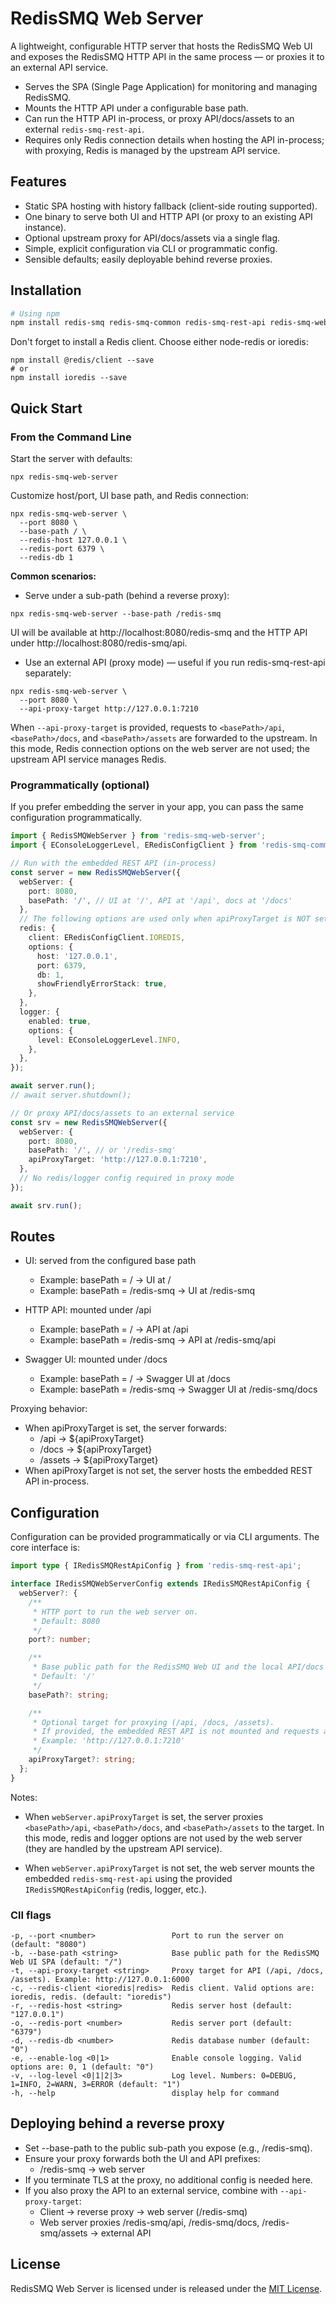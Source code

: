 # RedisSMQ Web Server

A lightweight, configurable HTTP server that hosts the RedisSMQ Web UI and exposes the RedisSMQ HTTP API in the same process — or proxies it to an external API service.

- Serves the SPA (Single Page Application) for monitoring and managing RedisSMQ.
- Mounts the HTTP API under a configurable base path.
- Can run the HTTP API in-process, or proxy API/docs/assets to an external `redis-smq-rest-api`.
- Requires only Redis connection details when hosting the API in-process; with proxying, Redis is managed by the upstream API service.

## Features

- Static SPA hosting with history fallback (client-side routing supported).
- One binary to serve both UI and HTTP API (or proxy to an existing API instance).
- Optional upstream proxy for API/docs/assets via a single flag.
- Simple, explicit configuration via CLI or programmatic config.
- Sensible defaults; easily deployable behind reverse proxies.

## Installation

```bash
# Using npm
npm install redis-smq redis-smq-common redis-smq-rest-api redis-smq-web-ui redis-smq-web-server --save
```

Don't forget to install a Redis client. Choose either node-redis or ioredis:

```shell
npm install @redis/client --save
# or
npm install ioredis --save
```

## Quick Start

### From the Command Line

Start the server with defaults:

```shell
npx redis-smq-web-server
```

Customize host/port, UI base path, and Redis connection:

```shell
npx redis-smq-web-server \
  --port 8080 \
  --base-path / \
  --redis-host 127.0.0.1 \
  --redis-port 6379 \
  --redis-db 1
```

**Common scenarios:**

- Serve under a sub-path (behind a reverse proxy):

```shell
npx redis-smq-web-server --base-path /redis-smq
```

UI will be available at http://localhost:8080/redis-smq and the HTTP API under http://localhost:8080/redis-smq/api.

- Use an external API (proxy mode) — useful if you run redis-smq-rest-api separately:

```shell
npx redis-smq-web-server \
  --port 8080 \
  --api-proxy-target http://127.0.0.1:7210
```

When `--api-proxy-target` is provided, requests to `<basePath>/api`, `<basePath>/docs`, and `<basePath>/assets` are forwarded 
to the upstream. In this mode, Redis connection options on the web server are not used; the upstream API service manages Redis.

### Programmatically (optional)

If you prefer embedding the server in your app, you can pass the same configuration programmatically.

```typescript
import { RedisSMQWebServer } from 'redis-smq-web-server';
import { EConsoleLoggerLevel, ERedisConfigClient } from 'redis-smq-common';

// Run with the embedded REST API (in-process)
const server = new RedisSMQWebServer({
  webServer: {
    port: 8080,
    basePath: '/', // UI at '/', API at '/api', docs at '/docs'
  },
  // The following options are used only when apiProxyTarget is NOT set
  redis: {
    client: ERedisConfigClient.IOREDIS,
    options: {
      host: '127.0.0.1',
      port: 6379,
      db: 1,
      showFriendlyErrorStack: true,
    },
  },
  logger: {
    enabled: true,
    options: {
      level: EConsoleLoggerLevel.INFO,
    },
  },
});

await server.run();
// await server.shutdown();

// Or proxy API/docs/assets to an external service
const srv = new RedisSMQWebServer({
  webServer: {
    port: 8080,
    basePath: '/', // or '/redis-smq'
    apiProxyTarget: 'http://127.0.0.1:7210',
  },
  // No redis/logger config required in proxy mode
});

await srv.run();
```

## Routes

- UI: served from the configured base path
  - Example: basePath = / → UI at /
  - Example: basePath = /redis-smq → UI at /redis-smq
  
- HTTP API: mounted under <basePath>/api
  - Example: basePath = / → API at /api
  - Example: basePath = /redis-smq → API at /redis-smq/api

- Swagger UI: mounted under <basePath>/docs
  - Example: basePath = / → Swagger UI at /docs
  - Example: basePath = /redis-smq → Swagger UI at /redis-smq/docs

Proxying behavior:

- When apiProxyTarget is set, the server forwards:
  - <basePath>/api → ${apiProxyTarget}
  - <basePath>/docs → ${apiProxyTarget}
  - <basePath>/assets → ${apiProxyTarget}
- When apiProxyTarget is not set, the server hosts the embedded REST API in-process.

## Configuration

Configuration can be provided programmatically or via CLI arguments. The core interface is:

```typescript
import type { IRedisSMQRestApiConfig } from 'redis-smq-rest-api';

interface IRedisSMQWebServerConfig extends IRedisSMQRestApiConfig {
  webServer?: {
    /**
     * HTTP port to run the web server on.
     * Default: 8080
     */
    port?: number;

    /**
     * Base public path for the RedisSMQ Web UI and the local API/docs when embedded.
     * Default: '/'
     */
    basePath?: string;

    /**
     * Optional target for proxying (/api, /docs, /assets).
     * If provided, the embedded REST API is not mounted and requests are forwarded to the target.
     * Example: 'http://127.0.0.1:7210'
     */
    apiProxyTarget?: string;
  };
}
```

Notes:

- When `webServer.apiProxyTarget` is set, the server proxies `<basePath>/api`, `<basePath>/docs`, and 
`<basePath>/assets` to the target. In this mode, redis and logger options are not used by the web server (they are 
handled by the upstream API service).

- When `webServer.apiProxyTarget` is not set, the web server mounts the embedded `redis-smq-rest-api` using the provided 
`IRedisSMQRestApiConfig` (redis, logger, etc.).

### ClI flags

```shell
-p, --port <number>                 Port to run the server on (default: "8080")
-b, --base-path <string>            Base public path for the RedisSMQ Web UI SPA (default: "/")
-t, --api-proxy-target <string>     Proxy target for API (/api, /docs, /assets). Example: http://127.0.0.1:6000
-c, --redis-client <ioredis|redis>  Redis client. Valid options are: ioredis, redis. (default: "ioredis")
-r, --redis-host <string>           Redis server host (default: "127.0.0.1")
-o, --redis-port <number>           Redis server port (default: "6379")
-d, --redis-db <number>             Redis database number (default: "0")
-e, --enable-log <0|1>              Enable console logging. Valid options are: 0, 1 (default: "0")
-v, --log-level <0|1|2|3>           Log level. Numbers: 0=DEBUG, 1=INFO, 2=WARN, 3=ERROR (default: "1")
-h, --help                          display help for command
```

## Deploying behind a reverse proxy

- Set --base-path to the public sub-path you expose (e.g., /redis-smq).
- Ensure your proxy forwards both the UI and API prefixes:
  - /redis-smq → web server
- If you terminate TLS at the proxy, no additional config is needed here.
- If you also proxy the API to an external service, combine with `--api-proxy-target`:
  - Client → reverse proxy → web server (/redis-smq)
  - Web server proxies /redis-smq/api, /redis-smq/docs, /redis-smq/assets → external API

## License

RedisSMQ Web Server is licensed under is released under the [MIT License](https://github.com/weyoss/redis-smq/blob/master/LICENSE).

